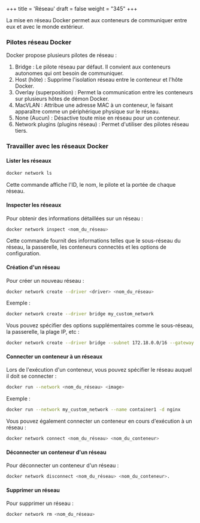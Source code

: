 +++
title = 'Réseau'
draft = false
weight = "345"
+++

La mise en réseau Docker permet aux conteneurs de communiquer entre eux et avec le monde extérieur.

### Pilotes réseau Docker
Docker propose plusieurs pilotes de réseau :

1. Bridge : Le pilote réseau par défaut. Il convient aux conteneurs autonomes qui ont besoin de communiquer.
2. Host (hôte) : Supprime l'isolation réseau entre le conteneur et l'hôte Docker.
3. Overlay (superposition) : Permet la communication entre les conteneurs sur plusieurs hôtes de démon Docker.
4. MacVLAN : Attribue une adresse MAC à un conteneur, le faisant apparaître comme un périphérique physique sur le réseau.
5. None (Aucun) : Désactive toute mise en réseau pour un conteneur.
6. Network plugins (plugins réseau) : Permet d'utiliser des pilotes réseau tiers.

### Travailler avec les réseaux Docker

#### Lister les réseaux
```bash
docker network ls
```
Cette commande affiche l'ID, le nom, le pilote et la portée de chaque réseau. 

#### Inspecter les réseaux
Pour obtenir des informations détaillées sur un réseau :
```bash
docker network inspect <nom_du_réseau>
```
Cette commande fournit des informations telles que le sous-réseau du réseau, la passerelle, les conteneurs connectés et les options de configuration.

#### Création d'un réseau
Pour créer un nouveau réseau :
```bash
docker network create --driver <driver> <nom_du_réseau>
```
Exemple :
```bash
docker network create --driver bridge my_custom_network
```
Vous pouvez spécifier des options supplémentaires comme le sous-réseau, la passerelle, la plage IP, etc :
```bash
docker network create --driver bridge --subnet 172.18.0.0/16 --gateway 172.18.0.1 my_custom_network
```

#### Connecter un conteneur à un réseaux
Lors de l'exécution d'un conteneur, vous pouvez spécifier le réseau auquel il doit se connecter :
```bash
docker run --network <nom_du_réseau> <image>
```
Exemple :
```bash
docker run --network my_custom_network --name container1 -d nginx
```
Vous pouvez également connecter un conteneur en cours d'exécution à un réseau :
```bash
docker network connect <nom_du_réseau> <nom_du_conteneur>
```
#### Déconnecter un conteneur d'un réseau
Pour déconnecter un conteneur d'un réseau :
```bash
docker network disconnect <nom_du_réseau> <nom_du_conteneur>.
```

#### Supprimer un réseau
Pour supprimer un réseau :
```bash
docker network rm <nom_du_réseau>
```